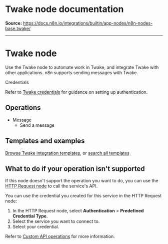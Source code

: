 # Twake node documentation

**Source:** https://docs.n8n.io/integrations/builtin/app-nodes/n8n-nodes-base.twake/

---

# Twake node

Use the Twake node to automate work in Twake, and integrate Twake with other applications. n8n supports sending messages with Twake.

Credentials

Refer to [Twake credentials](../../credentials/twake/) for guidance on setting up authentication.

## Operations

- Message
  - Send a message

## Templates and examples

[Browse Twake integration templates](https://n8n.io/integrations/twake/), or [search all templates](https://n8n.io/workflows/)

## What to do if your operation isn't supported

If this node doesn't support the operation you want to do, you can use the [HTTP Request node](../../core-nodes/n8n-nodes-base.httprequest/) to call the service's API.

You can use the credential you created for this service in the HTTP Request node:

1. In the HTTP Request node, select **Authentication** > **Predefined Credential Type**.
2. Select the service you want to connect to.
3. Select your credential.

Refer to [Custom API operations](../../../custom-operations/) for more information.
